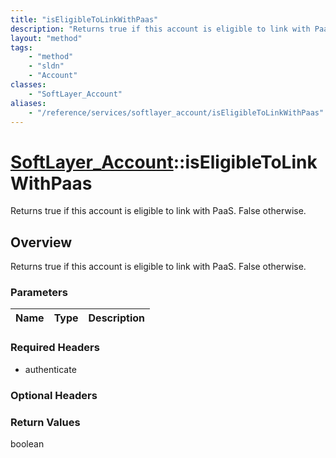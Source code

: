 ```yaml
---
title: "isEligibleToLinkWithPaas"
description: "Returns true if this account is eligible to link with PaaS. False otherwise."
layout: "method"
tags:
    - "method"
    - "sldn"
    - "Account"
classes:
    - "SoftLayer_Account"
aliases:
    - "/reference/services/softlayer_account/isEligibleToLinkWithPaas"
---
```

# [SoftLayer_Account](/reference/services/SoftLayer_Account)::isEligibleToLinkWithPaas

Returns true if this account is eligible to link with PaaS. False otherwise. 


## Overview 
Returns true if this account is eligible to link with PaaS. False otherwise. 

### Parameters 
|Name | Type | Description |
| --- | --- | --- |


### Required Headers
* authenticate

### Optional Headers

### Return Values
boolean

